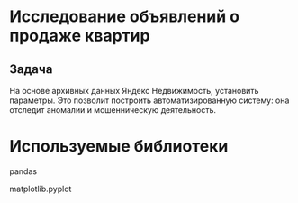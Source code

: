# Исследование объявлений о продаже квартир

## Задача
На основе архивных данных Яндекс Недвижимость, установить параметры. Это позволит построить автоматизированную систему: она отследит аномалии и мошенническую деятельность.

# Используемые библиотеки
pandas

matplotlib.pyplot
